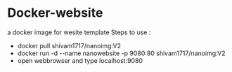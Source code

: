 # Docker-website
a docker image for wesite template
Steps to use :
* docker pull shivam1717/nanoimg:V2
* docker run -d --name nanowebsite -p 9080:80 shivam1717/nanoimg:V2 
* open webbrowser and type  localhost:9080
